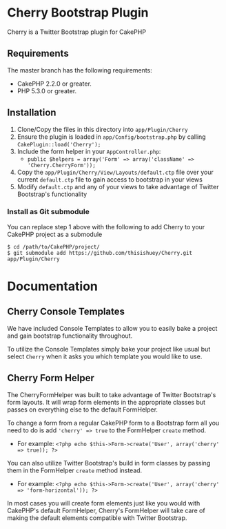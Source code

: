 # Cherry Bootstrap Plugin

Cherry is a Twitter Bootstrap plugin for CakePHP

## Requirements

The master branch has the following requirements:

* CakePHP 2.2.0 or greater.
* PHP 5.3.0 or greater.

## Installation

1. Clone/Copy the files in this directory into `app/Plugin/Cherry`
2. Ensure the plugin is loaded in `app/Config/bootstrap.php` by calling `CakePlugin::load('Cherry');`
3. Include the form helper in your `AppController.php`:
	* `public $helpers = array('Form' => array('className' => 'Cherry.CherryForm'));`
4. Copy the `app/Plugin/Cherry/View/Layouts/default.ctp` file over your current `default.ctp` file to gain access to bootstrap in your views
5. Modify `default.ctp` and any of your views to take advantage of Twitter Bootstrap's functionality

### Install as Git submodule

You can replace step 1 above with the following to add Cherry to your CakePHP project as a submodule

```
$ cd /path/to/CakePHP/project/
$ git submodule add https://github.com/thisishuey/Cherry.git app/Plugin/Cherry
```

# Documentation

## Cherry Console Templates

We have included Console Templates to allow you to easily bake a project and gain bootstrap functionality throughout.

To utilize the Console Templates simply bake your project like usual but select `Cherry` when it asks you which template you would like to use.

## Cherry Form Helper

The CherryFormHelper was built to take advantage of Twitter Bootstrap's form layouts. It will wrap form elements in the appropriate classes but passes on everything else to the default FormHelper.

To change a form from a regular CakePHP form to a Bootstrap form all you need to do is add `'cherry' => true` to the FormHelper `create` method.

* For example: `<?php echo $this->Form->create('User', array('cherry' => true)); ?>`

You can also utilize Twitter Bootstrap's build in form classes by passing them in the FormHelper `create` method instead.

* For example: `<?php echo $this->Form->create('User', array('cherry' => 'form-horizontal')); ?>`

In most cases you will create form elements just like you would with CakePHP's default FormHelper, Cherry's FormHelper will take care of making the default elements compatible with Twitter Bootstrap.
